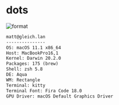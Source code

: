 
# dots

![format](https://github.com/Matt-Gleich/dots/workflows/format/badge.svg)

```txt
matt@gleich.lan 
--------------- 
OS: macOS 11.1 x86_64 
Host: MacBookPro16,1 
Kernel: Darwin 20.2.0 
Packages: 175 (brew) 
Shell: zsh 5.8 
DE: Aqua 
WM: Rectangle 
Terminal: kitty 
Terminal Font: Fira Code 18.0 
GPU Driver: macOS Default Graphics Driver 
```
